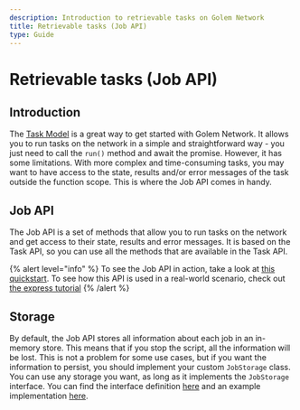 ```yaml
---
description: Introduction to retrievable tasks on Golem Network
title: Retrievable tasks (Job API)
type: Guide
---
```


# Retrievable tasks (Job API)

## Introduction

The [Task Model](/docs/creators/javascript/guides/task-model) is a great way to get started with Golem Network. It allows you to run tasks on the network in a simple and straightforward way - you just need to call the `run()` method and await the promise. However, it has some limitations. With more complex and time-consuming tasks, you may want to have access to the state, results and/or error messages of the task outside the function scope. This is where the Job API comes in handy.

## Job API

The Job API is a set of methods that allow you to run tasks on the network and get access to their state, results and error messages. It is based on the Task API, so you can use all the methods that are available in the Task API.

{% alert level="info" %}
To see the Job API in action, take a look at [this quickstart](/docs/creators/javascript/quickstarts/retrievable-task). To see how this API is used in a real-world scenario, check out [the express tutorial](/docs/creators/javascript/tutorials/rest-api-with-express)
{% /alert %}

## Storage

By default, the Job API stores all information about each job in an in-memory store. This means that if you stop the script, all the information will be lost. This is not a problem for some use cases, but if you want the information to persist, you should implement your custom `JobStorage` class. You can use any storage you want, as long as it implements the `JobStorage` interface. You can find the interface definition [here](/docs/golem-js/reference/interfaces/job_storage.JobStorage) and an example implementation [here](https://github.com/golemfactory/golem-js/blob/0448b6bf6768ab1d8019c811d544e76fcd7b4573/src/job/storage.ts#L14).
